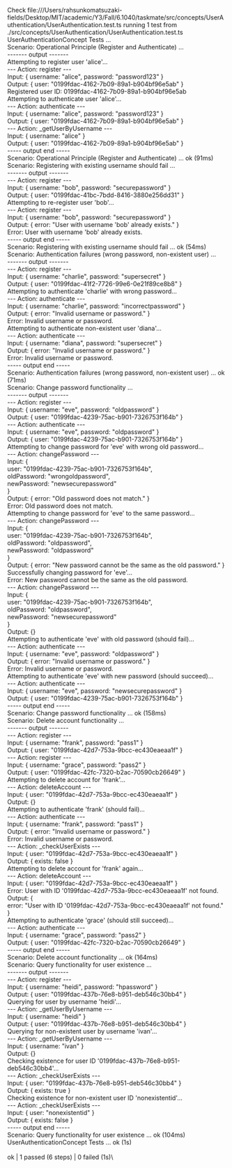 Check file:///Users/rahsunkomatsuzaki-fields/Desktop/MIT/academic/Y3/Fall/6.1040/taskmate/src/concepts/UserAuthentication/UserAuthentication.test.ts
running 1 test from ./src/concepts/UserAuthentication/UserAuthentication.test.ts\
UserAuthenticationConcept Tests ...\
  Scenario: Operational Principle (Register and Authenticate) ...\
------- output -------\
Attempting to register user 'alice'...\
--- Action: register ---\
Input: { username: "alice", password: "password123" }\
Output: { user: "0199fdac-4162-7b09-89a1-b904bf96e5ab" }\
Registered user ID: 0199fdac-4162-7b09-89a1-b904bf96e5ab\
Attempting to authenticate user 'alice'...\
--- Action: authenticate ---\
Input: { username: "alice", password: "password123" }\
Output: { user: "0199fdac-4162-7b09-89a1-b904bf96e5ab" }\
--- Action: _getUserByUsername ---\
Input: { username: "alice" }\
Output: { user: "0199fdac-4162-7b09-89a1-b904bf96e5ab" }\
----- output end -----\
  Scenario: Operational Principle (Register and Authenticate) ... ok (91ms)\
  Scenario: Registering with existing username should fail ...\
------- output -------\
--- Action: register ---\
Input: { username: "bob", password: "securepassword" }\
Output: { user: "0199fdac-41bc-7bdd-8416-3880e256dd31" }\
Attempting to re-register user 'bob'...\
--- Action: register ---\
Input: { username: "bob", password: "securepassword" }\
Output: { error: "User with username 'bob' already exists." }\
Error: User with username 'bob' already exists.\
----- output end -----\
  Scenario: Registering with existing username should fail ... ok (54ms)\
  Scenario: Authentication failures (wrong password, non-existent user) ...\
------- output -------\
--- Action: register ---\
Input: { username: "charlie", password: "supersecret" }\
Output: { user: "0199fdac-41f2-7726-99e6-0e21f89ce8b8" }\
Attempting to authenticate 'charlie' with wrong password...\
--- Action: authenticate ---\
Input: { username: "charlie", password: "incorrectpassword" }\
Output: { error: "Invalid username or password." }\
Error: Invalid username or password.\
Attempting to authenticate non-existent user 'diana'...\
--- Action: authenticate ---\
Input: { username: "diana", password: "supersecret" }\
Output: { error: "Invalid username or password." }\
Error: Invalid username or password.\
----- output end -----\
  Scenario: Authentication failures (wrong password, non-existent user) ... ok (71ms)\
  Scenario: Change password functionality ...\
------- output -------\
--- Action: register ---\
Input: { username: "eve", password: "oldpassword" }\
Output: { user: "0199fdac-4239-75ac-b901-7326753f164b" }\
--- Action: authenticate ---\
Input: { username: "eve", password: "oldpassword" }\
Output: { user: "0199fdac-4239-75ac-b901-7326753f164b" }\
Attempting to change password for 'eve' with wrong old password...\
--- Action: changePassword ---\
Input: {\
  user: "0199fdac-4239-75ac-b901-7326753f164b",\
  oldPassword: "wrongoldpassword",\
  newPassword: "newsecurepassword"\
}\
Output: { error: "Old password does not match." }\
Error: Old password does not match.\
Attempting to change password for 'eve' to the same password...\
--- Action: changePassword ---\
Input: {\
  user: "0199fdac-4239-75ac-b901-7326753f164b",\
  oldPassword: "oldpassword",\
  newPassword: "oldpassword"\
}\
Output: { error: "New password cannot be the same as the old password." }\
Successfully changing password for 'eve'...\
Error: New password cannot be the same as the old password.\
--- Action: changePassword ---\
Input: {\
  user: "0199fdac-4239-75ac-b901-7326753f164b",\
  oldPassword: "oldpassword",\
  newPassword: "newsecurepassword"\
}\
Output: {}\
Attempting to authenticate 'eve' with old password (should fail)...\
--- Action: authenticate ---\
Input: { username: "eve", password: "oldpassword" }\
Output: { error: "Invalid username or password." }\
Error: Invalid username or password.\
Attempting to authenticate 'eve' with new password (should succeed)...\
--- Action: authenticate ---\
Input: { username: "eve", password: "newsecurepassword" }\
Output: { user: "0199fdac-4239-75ac-b901-7326753f164b" }\
----- output end -----\
  Scenario: Change password functionality ... ok (158ms)\
  Scenario: Delete account functionality ...\
------- output -------\
--- Action: register ---\
Input: { username: "frank", password: "pass1" }\
Output: { user: "0199fdac-42d7-753a-9bcc-ec430eaeaa1f" }\
--- Action: register ---\
Input: { username: "grace", password: "pass2" }\
Output: { user: "0199fdac-42fc-7320-b2ac-70590cb26649" }\
Attempting to delete account for 'frank'...\
--- Action: deleteAccount ---\
Input: { user: "0199fdac-42d7-753a-9bcc-ec430eaeaa1f" }\
Output: {}\
Attempting to authenticate 'frank' (should fail)...\
--- Action: authenticate ---\
Input: { username: "frank", password: "pass1" }\
Output: { error: "Invalid username or password." }\
Error: Invalid username or password.\
--- Action: _checkUserExists ---\
Input: { user: "0199fdac-42d7-753a-9bcc-ec430eaeaa1f" }\
Output: { exists: false }\
Attempting to delete account for 'frank' again...\
--- Action: deleteAccount ---\
Input: { user: "0199fdac-42d7-753a-9bcc-ec430eaeaa1f" }\
Error: User with ID '0199fdac-42d7-753a-9bcc-ec430eaeaa1f' not found.\
Output: {\
  error: "User with ID '0199fdac-42d7-753a-9bcc-ec430eaeaa1f' not found."\
}\
Attempting to authenticate 'grace' (should still succeed)...\
--- Action: authenticate ---\
Input: { username: "grace", password: "pass2" }\
Output: { user: "0199fdac-42fc-7320-b2ac-70590cb26649" }\
----- output end -----\
  Scenario: Delete account functionality ... ok (164ms)\
  Scenario: Query functionality for user existence ...\
------- output -------\
--- Action: register ---\
Input: { username: "heidi", password: "hpassword" }\
Output: { user: "0199fdac-437b-76e8-b951-deb546c30bb4" }\
Querying for user by username 'heidi'...\
--- Action: _getUserByUsername ---\
Input: { username: "heidi" }\
Output: { user: "0199fdac-437b-76e8-b951-deb546c30bb4" }\
Querying for non-existent user by username 'ivan'...\
--- Action: _getUserByUsername ---\
Input: { username: "ivan" }\
Output: {}\
Checking existence for user ID '0199fdac-437b-76e8-b951-deb546c30bb4'...\
--- Action: _checkUserExists ---\
Input: { user: "0199fdac-437b-76e8-b951-deb546c30bb4" }\
Output: { exists: true }\
Checking existence for non-existent user ID 'nonexistentid'...\
--- Action: _checkUserExists ---\
Input: { user: "nonexistentid" }\
Output: { exists: false }\
----- output end -----\
  Scenario: Query functionality for user existence ... ok (104ms)\
UserAuthenticationConcept Tests ... ok (1s)\
\
ok | 1 passed (6 steps) | 0 failed (1s)\

